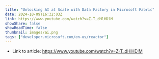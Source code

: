 ```yaml
---
title: "Unlocking AI at Scale with Data Factory in Microsoft Fabric"
date: 2024-10-09T16:32:03Z
link: https://www.youtube.com/watch?v=Z-T_dHlHDlM
showShare: false
showReadTime: false
thumbnail: images/ai.png
tags: ["developer.microsoft.com/en-us/reactor"]
---
```



- Link to article: https://www.youtube.com/watch?v=Z-T_dHlHDlM